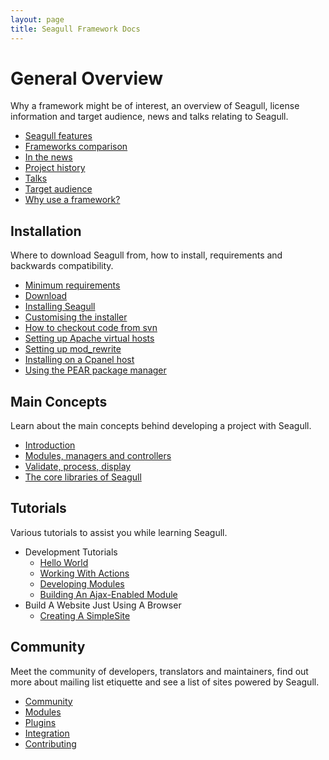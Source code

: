 ```yaml
---
layout: page
title: Seagull Framework Docs
---
```


# General Overview
Why a framework might be of interest, an overview of Seagull, license information and target audience, news and talks relating to Seagull.

- [Seagull features][1]
- [Frameworks comparison][2]
- [In the news][3]
- [Project history][4]
- [Talks][5]
- [Target audience][6]
- [Why use a framework?][7]

## Installation
Where to download Seagull from, how to install, requirements and backwards compatibility.
- [Minimum requirements][8]
- [Download][9]
- [Installing Seagull][10]
- [Customising the installer][11]
- [How to checkout code from svn][12]
- [Setting up Apache virtual hosts][13]
- [Setting up mod\_rewrite][14]
- [Installing on a Cpanel host][15]
- [Using the PEAR package manager][16]

## Main Concepts
Learn about the main concepts behind developing a project with Seagull.
- [Introduction][17]
- [Modules, managers and controllers][18]
- [Validate, process, display][19]
- [The core libraries of Seagull][20]

## Tutorials
Various tutorials to assist you while learning Seagull.
- Development Tutorials
	- [Hello World][21]
	- [Working With Actions][22]
	- [Developing Modules][23]
	- [Building An Ajax-Enabled Module][24]
- Build A Website Just Using A Browser
	- [Creating A SimpleSite][25]

## Community
Meet the community of developers, translators and maintainers, find out more about mailing list etiquette and see a list of sites powered by Seagull.
- [Community][26]
- [Modules][27]
- [Plugins][28]
- [Integration][29]
- [Contributing][30]

<!-- not 100% sure about these items, seems badly organised -->

[1]:	/General/FrameworkFeatures.html
[2]:	/General/HowDoesSeagullCompareWithOtherFrameworks.html
[3]:	/General/InTheNews.html
[4]:	/General/ProjectHistory.html
[5]:	/General/Talks.html
[6]:	/General/TargetAudience.html
[7]:	/General/WhyAFrameworkMightBeOfInterestToYou.html
[8]:	/Installation/MinimumRequirements.html
[9]:	/Installation/Download.html
[10]:	/Installation.html
[11]:	/Installation/Customising.html
[12]:	/Installation/FromSVN.html
[13]:	/Installation/SettingUpApacheVirtualHosts.html
[14]:	/Installation/SettingUpModRewrite.html
[15]:	/Installation/SettingUpOnCpanel.html
[16]:	/Installation/UsingThePearPackageManager.html
[17]:	/Concepts/Introduction.html
[18]:	/Concepts/ModulesManagersAndControllers.html
[19]:	/Concepts/ValidateProcessDisplay.html
[20]:	/Concepts/CoreLibs.html
[21]:	/Tutorials/HelloWorld.html
[22]:	/Tutorials/WorkingWithActions.html
[23]:	/Tutorials/DevelopingModules.html
[24]:	/Tutorials/BuildingAnAjaxEnabledModule.html
[25]:	/Tutorials/CreatingASimpleSite.html
[26]:	/Community.html
[27]:	/Modules.html
[28]:	/Plugins.html
[29]:	/Integration.html
[30]:	/Contributing.html